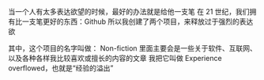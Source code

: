 当一个人有太多表达欲望的时候，最好的办法就是给他一支笔
在 21 世纪，我们拥有比一支笔更好的东西：Github
所以我创建了两个项目，来释放过于强烈的表达欲

其中，这个项目的名字叫做： Non-fiction
里面主要会是一些关于软件、互联网、以及各种各样我比较喜欢或擅长的内容的文章
我把它叫做 Experience overflowed，也就是“经验的溢出”